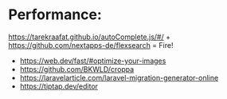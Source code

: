 # Performance:
https://tarekraafat.github.io/autoComplete.js/#/ + https://github.com/nextapps-de/flexsearch = Fire!

* https://web.dev/fast/#optimize-your-images
* https://github.com/BKWLD/croppa
* https://laravelarticle.com/laravel-migration-generator-online
* https://tiptap.dev/editor
